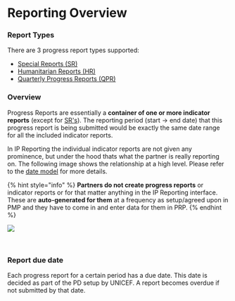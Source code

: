 # Reporting Overview

### Report Types <a id="report-types"></a>

There are 3 progress report types supported:

* [​Special Reports \(SR\)](special-reports-sr.md)​
* [​Humanitarian Reports \(HR\)](humanitarian-reports-hr.md)​
* ​[Quarterly Progress Reports \(QPR\)​](quarterly-progress-reports-qpr.md)

### Overview <a id="overview"></a>

Progress Reports are essentially a **container of one or more indicator reports** \(except for [SR's](special-reports-sr.md)\). The reporting period \(start -&gt; end date\) that this progress report is being submitted would be exactly the same date range for all the included indicator reports.

In IP Reporting the individual indicator reports are not given any prominence, but under the hood thats what the partner is really reporting on. The following image shows the relationship at a high level. Please refer to the [date model](../../../technical-documentation/data-model.md) for more details.

{% hint style="info" %}
**Partners do not create progress reports** or indicator reports or for that matter anything in the IP Reporting interface. These are **auto-generated for them** at a frequency as setup/agreed upon in PMP and they have to come in and enter data for them in PRP.
{% endhint %}

![](https://blobscdn.gitbook.com/v0/b/gitbook-28427.appspot.com/o/assets%2F-KzwqgC7O0kW5EDlHvvK%2F-L35pHLYsZQYnf16VHyF%2F-L35rN9RrKsvS-YMymoP%2FPRP%20documentation%20-%20IP%20Progress%20Reports.png?alt=media&token=71e04a03-f21f-42d5-9a1e-61c1f5dbe70b)

​

### Report due date <a id="report-due-date"></a>

Each progress report for a certain period has a due date. This date is decided as part of the PD setup by UNICEF. A report becomes overdue if not submitted by that date.

